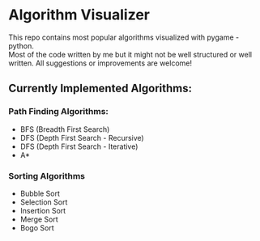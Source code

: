 # Algorithm Visualizer

This repo contains most popular algorithms visualized with pygame - python.  
Most of the code written by me but it might not be well structured or well written. All suggestions or improvements are welcome!

## Currently Implemented Algorithms:

### Path Finding Algorithms:

- BFS (Breadth First Search)
- DFS (Depth First Search - Recursive)
- DFS (Depth First Search - Iterative)
- A\*

### Sorting Algorithms

- Bubble Sort
- Selection Sort
- Insertion Sort
- Merge Sort
- Bogo Sort
